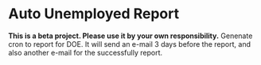 # Auto Unemployed Report
**This is a beta project. Please use it by your own responsibility.**
Genenate cron to report for DOE.
It will send an e-mail 3 days before the report,
and also another e-mail for the successfully report.
